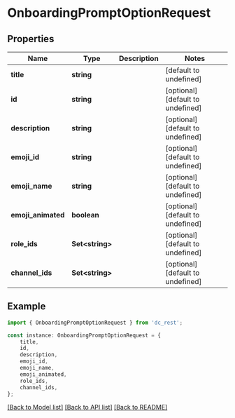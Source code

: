 # OnboardingPromptOptionRequest


## Properties

Name | Type | Description | Notes
------------ | ------------- | ------------- | -------------
**title** | **string** |  | [default to undefined]
**id** | **string** |  | [optional] [default to undefined]
**description** | **string** |  | [optional] [default to undefined]
**emoji_id** | **string** |  | [optional] [default to undefined]
**emoji_name** | **string** |  | [optional] [default to undefined]
**emoji_animated** | **boolean** |  | [optional] [default to undefined]
**role_ids** | **Set&lt;string&gt;** |  | [optional] [default to undefined]
**channel_ids** | **Set&lt;string&gt;** |  | [optional] [default to undefined]

## Example

```typescript
import { OnboardingPromptOptionRequest } from 'dc_rest';

const instance: OnboardingPromptOptionRequest = {
    title,
    id,
    description,
    emoji_id,
    emoji_name,
    emoji_animated,
    role_ids,
    channel_ids,
};
```

[[Back to Model list]](../README.md#documentation-for-models) [[Back to API list]](../README.md#documentation-for-api-endpoints) [[Back to README]](../README.md)
